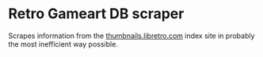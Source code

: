 # Retro Gameart DB scraper

Scrapes information from the [thumbnails.libretro.com](https://thumbnails.libretro.com/) index site in probably the most inefficient way possible.
